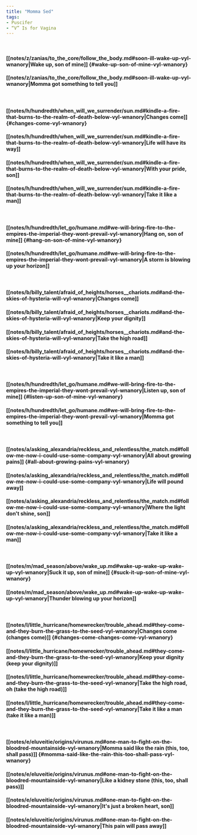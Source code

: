 ```yaml
---
title: "Momma Sed"
tags:
- Puscifer
- “V” Is for Vagina
---
```

&nbsp;
#### [[notes/z/zanias/to_the_core/follow_the_body.md#soon-ill-wake-up-vyl-wnanory|Wake up, son of mine]] {#wake-up-son-of-mine-vyl-wnanory}
#### [[notes/z/zanias/to_the_core/follow_the_body.md#soon-ill-wake-up-vyl-wnanory|Momma got something to tell you]]
&nbsp;
#### [[notes/h/hundredth/when_will_we_surrender/sun.md#kindle-a-fire-that-burns-to-the-realm-of-death-below-vyl-wnanory|Changes come]] {#changes-come-vyl-wnanory}
#### [[notes/h/hundredth/when_will_we_surrender/sun.md#kindle-a-fire-that-burns-to-the-realm-of-death-below-vyl-wnanory|Life will have its way]]
#### [[notes/h/hundredth/when_will_we_surrender/sun.md#kindle-a-fire-that-burns-to-the-realm-of-death-below-vyl-wnanory|With your pride, son]]
#### [[notes/h/hundredth/when_will_we_surrender/sun.md#kindle-a-fire-that-burns-to-the-realm-of-death-below-vyl-wnanory|Take it like a man]]
&nbsp;
#### [[notes/h/hundredth/let_go/humane.md#we-will-bring-fire-to-the-empires-the-imperial-they-wont-prevail-vyl-wnanory|Hang on, son of mine]] {#hang-on-son-of-mine-vyl-wnanory}
#### [[notes/h/hundredth/let_go/humane.md#we-will-bring-fire-to-the-empires-the-imperial-they-wont-prevail-vyl-wnanory|A storm is blowing up your horizon]]
&nbsp;
#### [[notes/b/billy_talent/afraid_of_heights/horses__chariots.md#and-the-skies-of-hysteria-will-vyl-wnanory|Changes come]]
#### [[notes/b/billy_talent/afraid_of_heights/horses__chariots.md#and-the-skies-of-hysteria-will-vyl-wnanory|Keep your dignity]]
#### [[notes/b/billy_talent/afraid_of_heights/horses__chariots.md#and-the-skies-of-hysteria-will-vyl-wnanory|Take the high road]]
#### [[notes/b/billy_talent/afraid_of_heights/horses__chariots.md#and-the-skies-of-hysteria-will-vyl-wnanory|Take it like a man]]
&nbsp;
#### [[notes/h/hundredth/let_go/humane.md#we-will-bring-fire-to-the-empires-the-imperial-they-wont-prevail-vyl-wnanory|Listen up, son of mine]] {#listen-up-son-of-mine-vyl-wnanory}
#### [[notes/h/hundredth/let_go/humane.md#we-will-bring-fire-to-the-empires-the-imperial-they-wont-prevail-vyl-wnanory|Momma got something to tell you]]
&nbsp;
#### [[notes/a/asking_alexandria/reckless_and_relentless/the_match.md#follow-me-now-i-could-use-some-company-vyl-wnanory|All about growing pains]] {#all-about-growing-pains-vyl-wnanory}
#### [[notes/a/asking_alexandria/reckless_and_relentless/the_match.md#follow-me-now-i-could-use-some-company-vyl-wnanory|Life will pound away]]
#### [[notes/a/asking_alexandria/reckless_and_relentless/the_match.md#follow-me-now-i-could-use-some-company-vyl-wnanory|Where the light don't shine, son]]
#### [[notes/a/asking_alexandria/reckless_and_relentless/the_match.md#follow-me-now-i-could-use-some-company-vyl-wnanory|Take it like a man]]
&nbsp;
#### [[notes/m/mad_season/above/wake_up.md#wake-up-wake-up-wake-up-vyl-wnanory|Suck it up, son of mine]] {#suck-it-up-son-of-mine-vyl-wnanory}
#### [[notes/m/mad_season/above/wake_up.md#wake-up-wake-up-wake-up-vyl-wnanory|Thunder blowing up your horizon]]
&nbsp;
#### [[notes/l/little_hurricane/homewrecker/trouble_ahead.md#they-come-and-they-burn-the-grass-to-the-seed-vyl-wnanory|Changes come (changes come)]] {#changes-come-changes-come-vyl-wnanory}
#### [[notes/l/little_hurricane/homewrecker/trouble_ahead.md#they-come-and-they-burn-the-grass-to-the-seed-vyl-wnanory|Keep your dignity (keep your dignity)]]
#### [[notes/l/little_hurricane/homewrecker/trouble_ahead.md#they-come-and-they-burn-the-grass-to-the-seed-vyl-wnanory|Take the high road, oh (take the high road)]]
#### [[notes/l/little_hurricane/homewrecker/trouble_ahead.md#they-come-and-they-burn-the-grass-to-the-seed-vyl-wnanory|Take it like a man (take it like a man)]]
&nbsp;
#### [[notes/e/eluveitie/origins/virunus.md#one-man-to-fight-on-the-bloodred-mountainside-vyl-wnanory|Momma said like the rain (this, too, shall pass)]] {#momma-said-like-the-rain-this-too-shall-pass-vyl-wnanory}
#### [[notes/e/eluveitie/origins/virunus.md#one-man-to-fight-on-the-bloodred-mountainside-vyl-wnanory|Like a kidney stone (this, too, shall pass)]]
#### [[notes/e/eluveitie/origins/virunus.md#one-man-to-fight-on-the-bloodred-mountainside-vyl-wnanory|It's just a broken heart, son]]
#### [[notes/e/eluveitie/origins/virunus.md#one-man-to-fight-on-the-bloodred-mountainside-vyl-wnanory|This pain will pass away]]

